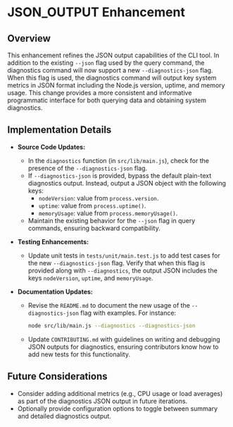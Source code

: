 # JSON_OUTPUT Enhancement

## Overview
This enhancement refines the JSON output capabilities of the CLI tool. In addition to the existing `--json` flag used by the query command, the diagnostics command will now support a new `--diagnostics-json` flag. When this flag is used, the diagnostics command will output key system metrics in JSON format including the Node.js version, uptime, and memory usage. This change provides a more consistent and informative programmatic interface for both querying data and obtaining system diagnostics.

## Implementation Details
- **Source Code Updates:**
  - In the `diagnostics` function (in `src/lib/main.js`), check for the presence of the `--diagnostics-json` flag.
  - If `--diagnostics-json` is provided, bypass the default plain-text diagnostics output. Instead, output a JSON object with the following keys:
    - `nodeVersion`: value from `process.version`.
    - `uptime`: value from `process.uptime()`.
    - `memoryUsage`: value from `process.memoryUsage()`.
  - Maintain the existing behavior for the `--json` flag in query commands, ensuring backward compatibility.

- **Testing Enhancements:**
  - Update unit tests in `tests/unit/main.test.js` to add test cases for the new `--diagnostics-json` flag. Verify that when this flag is provided along with `--diagnostics`, the output JSON includes the keys `nodeVersion`, `uptime`, and `memoryUsage`.

- **Documentation Updates:**
  - Revise the `README.md` to document the new usage of the `--diagnostics-json` flag with examples. For instance:
    ```bash
    node src/lib/main.js --diagnostics --diagnostics-json
    ```
  - Update `CONTRIBUTING.md` with guidelines on writing and debugging JSON outputs for diagnostics, ensuring contributors know how to add new tests for this functionality.

## Future Considerations
- Consider adding additional metrics (e.g., CPU usage or load averages) as part of the diagnostics JSON output in future iterations.
- Optionally provide configuration options to toggle between summary and detailed diagnostics output.
